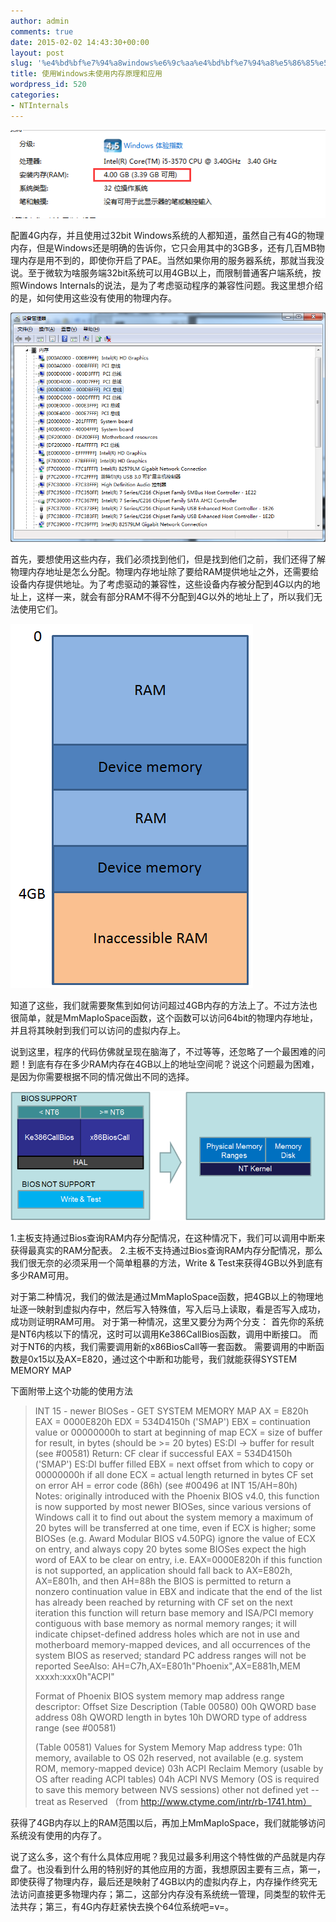 ```yaml
---
author: admin
comments: true
date: 2015-02-02 14:43:30+00:00
layout: post
slug: '%e4%bd%bf%e7%94%a8windows%e6%9c%aa%e4%bd%bf%e7%94%a8%e5%86%85%e5%ad%98%e5%8e%9f%e7%90%86%e5%92%8c%e5%ba%94%e7%94%a8'
title: 使用Windows未使用内存原理和应用
wordpress_id: 520
categories:
- NTInternals
---
```


[![20150202104522](/uploads/2015/02/20150202104522.png)](/uploads/2015/02/20150202104522.png)

配置4G内存，并且使用过32bit Windows系统的人都知道，虽然自己有4G的物理内存，但是Windows还是明确的告诉你，它只会用其中的3GB多，还有几百MB物理内存是用不到的，即使你开启了PAE。当然如果你用的服务器系统，那就当我没说。至于微软为啥服务端32bit系统可以用4GB以上，而限制普通客户端系统，按照Windows Internals的说法，是为了考虑驱动程序的兼容性问题。我这里想介绍的是，如何使用这些没有使用的物理内存。

[![20150202105145](/uploads/2015/02/20150202105145.png)](/uploads/2015/02/20150202105145.png)

首先，要想使用这些内存，我们必须找到他们，但是找到他们之前，我们还得了解物理内存地址是怎么分配。物理内存地址除了要给RAM提供地址之外，还需要给设备内存提供地址。为了考虑驱动的兼容性，这些设备内存被分配到4G以内的地址上，这样一来，就会有部分RAM不得不分配到4G以外的地址上了，所以我们无法使用它们。

[![20150202110332](/uploads/2015/02/20150202110332.png)](/uploads/2015/02/20150202110332.png)

知道了这些，我们就需要聚焦到如何访问超过4GB内存的方法上了。不过方法也很简单，就是MmMapIoSpace函数，这个函数可以访问64bit的物理内存地址，并且将其映射到我们可以访问的虚拟内存上。

说到这里，程序的代码仿佛就呈现在脑海了，不过等等，还忽略了一个最困难的问题！到底有存在多少RAM内存在4GB以上的地址空间呢？说这个问题最为困难，是因为你需要根据不同的情况做出不同的选择。

[![20150202095553](/uploads/2015/02/20150202095553.png)](/uploads/2015/02/20150202095553.png)

1.主板支持通过Bios查询RAM内存分配情况，在这种情况下，我们可以调用中断来获得最真实的RAM分配表。
2.主板不支持通过Bios查询RAM内存分配情况，那么我们很无奈的必须采用一个简单粗暴的方法，Write & Test来获得4GB以外到底有多少RAM可用。

对于第二种情况，我们的做法是通过MmMapIoSpace函数，把4GB以上的物理地址逐一映射到虚拟内存中，然后写入特殊值，写入后马上读取，看是否写入成功，成功则证明RAM可用。
对于第一种情况，这里又要分为两个分支：
首先你的系统是NT6内核以下的情况，这时可以调用Ke386CallBios函数，调用中断接口。
而对于NT6的内核，我们需要调用新的x86BiosCall等一套函数。
需要调用的中断函数是0x15以及AX=E820，通过这个中断和功能号，我们就能获得SYSTEM MEMORY MAP

下面附带上这个功能的使用方法




<blockquote>
INT 15 - newer BIOSes - GET SYSTEM MEMORY MAP
   AX = E820h
   EAX = 0000E820h
   EDX = 534D4150h ('SMAP')
   EBX = continuation value or 00000000h to start at beginning of map
   ECX = size of buffer for result, in bytes (should be >= 20 bytes)
   ES:DI -> buffer for result (see #00581)
Return: CF clear if successful
    EAX = 534D4150h ('SMAP')
    ES:DI buffer filled
    EBX = next offset from which to copy or 00000000h if all done
    ECX = actual length returned in bytes
   CF set on error
    AH = error code (86h) (see #00496 at INT 15/AH=80h)
Notes:   originally introduced with the Phoenix BIOS v4.0, this function is
    now supported by most newer BIOSes, since various versions of Windows
    call it to find out about the system memory
   a maximum of 20 bytes will be transferred at one time, even if ECX is
    higher; some BIOSes (e.g. Award Modular BIOS v4.50PG) ignore the
    value of ECX on entry, and always copy 20 bytes
   some BIOSes expect the high word of EAX to be clear on entry, i.e.
    EAX=0000E820h
   if this function is not supported, an application should fall back
    to AX=E802h, AX=E801h, and then AH=88h
   the BIOS is permitted to return a nonzero continuation value in EBX
    and indicate that the end of the list has already been reached by
    returning with CF set on the next iteration
   this function will return base memory and ISA/PCI memory contiguous
    with base memory as normal memory ranges; it will indicate
    chipset-defined address holes which are not in use and motherboard
    memory-mapped devices, and all occurrences of the system BIOS as
    reserved; standard PC address ranges will not be reported
SeeAlso: AH=C7h,AX=E801h"Phoenix",AX=E881h,MEM xxxxh:xxx0h"ACPI"

Format of Phoenix BIOS system memory map address range descriptor:
Offset   Size   Description   (Table 00580)
00h   QWORD   base address
08h   QWORD   length in bytes
10h   DWORD   type of address range (see #00581)

(Table 00581)
Values for System Memory Map address type:
01h   memory, available to OS
02h   reserved, not available (e.g. system ROM, memory-mapped device)
03h   ACPI Reclaim Memory (usable by OS after reading ACPI tables)
04h   ACPI NVS Memory (OS is required to save this memory between NVS
    sessions)
other   not defined yet -- treat as Reserved
（from http://www.ctyme.com/intr/rb-1741.htm）</blockquote>




获得了4GB内存以上的RAM范围以后，再加上MmMapIoSpace，我们就能够访问系统没有使用的内存了。

说了这么多，这个有什么具体应用呢？我见过最多利用这个特性做的产品就是内存盘了。也没看到什么用的特别好的其他应用的方面，我想原因主要有三点，第一，即使获得了物理内存，最后还是映射了4GB以内的虚拟内存上，内存操作终究无法访问直接更多物理内存；第二，这部分内存没有系统统一管理，同类型的软件无法共存；第三，有4G内存赶紧快去换个64位系统吧=v=。
